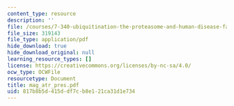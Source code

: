 ```yaml
---
content_type: resource
description: ''
file: /courses/7-340-ubiquitination-the-proteasome-and-human-disease-fall-2004/817b8b5d415ddf7cb8e121ca31d1e734_mag_atr_pres.pdf
file_size: 319143
file_type: application/pdf
hide_download: true
hide_download_original: null
learning_resource_types: []
license: https://creativecommons.org/licenses/by-nc-sa/4.0/
ocw_type: OCWFile
resourcetype: Document
title: mag_atr_pres.pdf
uid: 817b8b5d-415d-df7c-b8e1-21ca31d1e734
---
```

